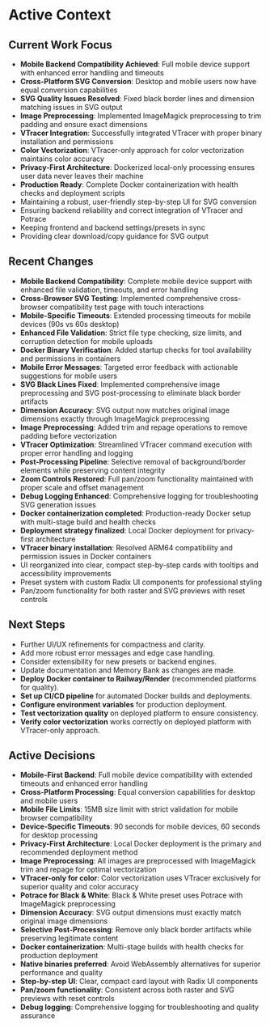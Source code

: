 # Active Context

## Current Work Focus
- **Mobile Backend Compatibility Achieved**: Full mobile device support with enhanced error handling and timeouts
- **Cross-Platform SVG Conversion**: Desktop and mobile users now have equal conversion capabilities
- **SVG Quality Issues Resolved**: Fixed black border lines and dimension matching issues in SVG output
- **Image Preprocessing**: Implemented ImageMagick preprocessing to trim padding and ensure exact dimensions
- **VTracer Integration**: Successfully integrated VTracer with proper binary installation and permissions
- **Color Vectorization**: VTracer-only approach for color vectorization maintains color accuracy
- **Privacy-First Architecture**: Dockerized local-only processing ensures user data never leaves their machine
- **Production Ready**: Complete Docker containerization with health checks and deployment scripts
- Maintaining a robust, user-friendly step-by-step UI for SVG conversion
- Ensuring backend reliability and correct integration of VTracer and Potrace
- Keeping frontend and backend settings/presets in sync
- Providing clear download/copy guidance for SVG output

## Recent Changes
- **Mobile Backend Compatibility**: Complete mobile device support with enhanced file validation, timeouts, and error handling
- **Cross-Browser SVG Testing**: Implemented comprehensive cross-browser compatibility test page with touch interactions
- **Mobile-Specific Timeouts**: Extended processing timeouts for mobile devices (90s vs 60s desktop)
- **Enhanced File Validation**: Strict file type checking, size limits, and corruption detection for mobile uploads
- **Docker Binary Verification**: Added startup checks for tool availability and permissions in containers
- **Mobile Error Messages**: Targeted error feedback with actionable suggestions for mobile users
- **SVG Black Lines Fixed**: Implemented comprehensive image preprocessing and SVG post-processing to eliminate black border artifacts
- **Dimension Accuracy**: SVG output now matches original image dimensions exactly through ImageMagick preprocessing
- **Image Preprocessing**: Added trim and repage operations to remove padding before vectorization
- **VTracer Optimization**: Streamlined VTracer command execution with proper error handling and logging
- **Post-Processing Pipeline**: Selective removal of background/border elements while preserving content integrity
- **Zoom Controls Restored**: Full pan/zoom functionality maintained with proper scale and offset management
- **Debug Logging Enhanced**: Comprehensive logging for troubleshooting SVG generation issues
- **Docker containerization completed**: Production-ready Docker setup with multi-stage build and health checks
- **Deployment strategy finalized**: Local Docker deployment for privacy-first architecture
- **VTracer binary installation**: Resolved ARM64 compatibility and permission issues in Docker containers
- UI reorganized into clear, compact step-by-step cards with tooltips and accessibility improvements
- Preset system with custom Radix UI components for professional styling
- Pan/zoom functionality for both raster and SVG previews with reset controls

## Next Steps
- Further UI/UX refinements for compactness and clarity.
- Add more robust error messages and edge case handling.
- Consider extensibility for new presets or backend engines.
- Update documentation and Memory Bank as changes are made.
- **Deploy Docker container to Railway/Render** (recommended platforms for quality).
- **Set up CI/CD pipeline** for automated Docker builds and deployments.
- **Configure environment variables** for production deployment.
- **Test vectorization quality** on deployed platform to ensure consistency.
- **Verify color vectorization** works correctly on deployed platform with VTracer-only approach.

## Active Decisions
- **Mobile-First Backend**: Full mobile device compatibility with extended timeouts and enhanced error handling
- **Cross-Platform Processing**: Equal conversion capabilities for desktop and mobile users
- **Mobile File Limits**: 15MB size limit with strict validation for mobile browser compatibility
- **Device-Specific Timeouts**: 90 seconds for mobile devices, 60 seconds for desktop processing
- **Privacy-First Architecture**: Local Docker deployment is the primary and recommended deployment method
- **Image Preprocessing**: All images are preprocessed with ImageMagick trim and repage for optimal vectorization
- **VTracer-only for color**: Color vectorization uses VTracer exclusively for superior quality and color accuracy
- **Potrace for Black & White**: Black & White preset uses Potrace with ImageMagick preprocessing
- **Dimension Accuracy**: SVG output dimensions must exactly match original image dimensions
- **Selective Post-Processing**: Remove only black border artifacts while preserving legitimate content
- **Docker containerization**: Multi-stage builds with health checks for production deployment
- **Native binaries preferred**: Avoid WebAssembly alternatives for superior performance and quality
- **Step-by-step UI**: Clear, compact card layout with Radix UI components
- **Pan/zoom functionality**: Consistent across both raster and SVG previews with reset controls
- **Debug logging**: Comprehensive logging for troubleshooting and quality assurance 